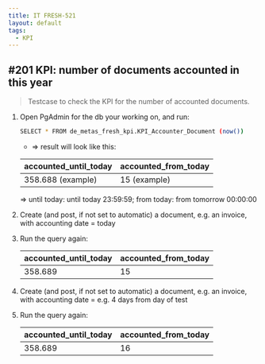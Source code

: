```yaml
---
title: IT FRESH-521  
layout: default
tags:
  - KPI
---
```

## #201 KPI: number of documents accounted in this year

> Testcase to check the KPI for the number of accounted documents.


1. Open PgAdmin for the db your working on, and run: 

	```sh
	SELECT * FROM de_metas_fresh_kpi.KPI_Accounter_Document (now())
	```
	
	* => result will look like this:
	
	| accounted_until_today   | accounted_from_today   |
	| ----------------------- | ---------------------- |
	| 358.688 (example)       | 15 (example)           |
	
	=> until today: until today 23:59:59; from today: from tomorrow 00:00:00

	
1. Create (and post, if not set to automatic) a document, e.g. an invoice, with accounting date = today

1. Run the query again:

	| accounted_until_today   | accounted_from_today   |
	| ----------------------- | ---------------------- |
	| 358.689 			      | 15 			           |

	
1. Create (and post, if not set to automatic) a document, e.g. an invoice, with accounting date = e.g. 4 days from day of test

1. Run the query again:

	| accounted_until_today   | accounted_from_today   |
	| ----------------------- | ---------------------- |
	| 358.689 			      | 16 			           |